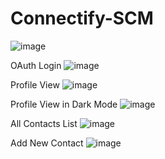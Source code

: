# Connectify-SCM
![image](https://github.com/user-attachments/assets/d02a4097-2461-4c9f-9ba2-bdf7d3ff5e71)

OAuth Login
![image](https://github.com/user-attachments/assets/a2b0225d-7299-4c68-8a1e-f59ce9b9d5d2)

Profile View
![image](https://github.com/user-attachments/assets/1f2fd262-53f2-4954-b1b3-afa740fd53dd)

Profile View in Dark Mode
![image](https://github.com/user-attachments/assets/8fa89d77-c3a2-42ff-817f-09c0aa40d4bd)

All Contacts List
![image](https://github.com/user-attachments/assets/5c6fb0db-4a04-4b0e-8741-67248d120358)

Add New Contact 
![image](https://github.com/user-attachments/assets/6e52e669-9bda-4ed6-9124-c306e12fc679)





